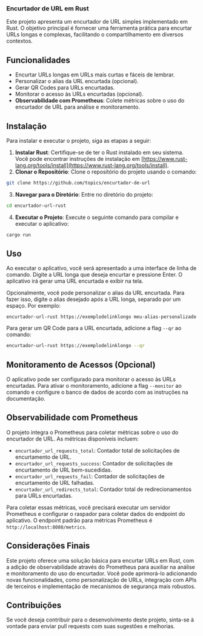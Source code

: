 ### Encurtador de URL em Rust

Este projeto apresenta um encurtador de URL simples implementado em Rust. O objetivo principal é fornecer uma ferramenta prática para encurtar URLs longas e complexas, facilitando o compartilhamento em diversos contextos.

## Funcionalidades

- Encurtar URLs longas em URLs mais curtas e fáceis de lembrar.
- Personalizar o alias da URL encurtada (opcional).
- Gerar QR Codes para URLs encurtadas.
- Monitorar o acesso às URLs encurtadas (opcional).
- **Observabilidade com Prometheus**: Colete métricas sobre o uso do encurtador de URL para análise e monitoramento.

## Instalação

Para instalar e executar o projeto, siga as etapas a seguir:

1. **Instalar Rust**: Certifique-se de ter o Rust instalado em seu sistema. Você pode encontrar instruções de instalação em [https://www.rust-lang.org/tools/install](https://www.rust-lang.org/tools/install).
2. **Clonar o Repositório**: Clone o repositório do projeto usando o comando:

```bash
git clone https://github.com/topics/encurtador-de-url
```

3. **Navegar para o Diretório**: Entre no diretório do projeto:

```bash
cd encurtador-url-rust
```

4. **Executar o Projeto**: Execute o seguinte comando para compilar e executar o aplicativo:

```bash
cargo run
```

## Uso

Ao executar o aplicativo, você será apresentado a uma interface de linha de comando. Digite a URL longa que deseja encurtar e pressione Enter. O aplicativo irá gerar uma URL encurtada e exibir na tela.

Opcionalmente, você pode personalizar o alias da URL encurtada. Para fazer isso, digite o alias desejado após a URL longa, separado por um espaço. Por exemplo:

```
encurtador-url-rust https://exemplodelinklongo meu-alias-personalizado
```

Para gerar um QR Code para a URL encurtada, adicione a flag `--qr` ao comando:

```bash
encurtador-url-rust https://exemplodelinklongo --qr
```

## Monitoramento de Acessos (Opcional)

O aplicativo pode ser configurado para monitorar o acesso às URLs encurtadas. Para ativar o monitoramento, adicione a flag `--monitor` ao comando e configure o banco de dados de acordo com as instruções na documentação.

## Observabilidade com Prometheus

O projeto integra o Prometheus para coletar métricas sobre o uso do encurtador de URL. As métricas disponíveis incluem:

- `encurtador_url_requests_total`: Contador total de solicitações de encurtamento de URL.
- `encurtador_url_requests_success`: Contador de solicitações de encurtamento de URL bem-sucedidas.
- `encurtador_url_requests_fail`: Contador de solicitações de encurtamento de URL falhadas.
- `encurtador_url_redirects_total`: Contador total de redirecionamentos para URLs encurtadas.

Para coletar essas métricas, você precisará executar um servidor Prometheus e configurar o raspador para coletar dados do endpoint do aplicativo. O endpoint padrão para métricas Prometheus é `http://localhost:8080/metrics`.

## Considerações Finais

Este projeto oferece uma solução básica para encurtar URLs em Rust, com a adição de observabilidade através do Prometheus para auxiliar na análise e monitoramento do uso do encurtador. Você pode aprimorá-lo adicionando novas funcionalidades, como personalização de URLs, integração com APIs de terceiros e implementação de mecanismos de segurança mais robustos.

## Contribuições

Se você deseja contribuir para o desenvolvimento deste projeto, sinta-se à vontade para enviar pull requests com suas sugestões e melhorias.

